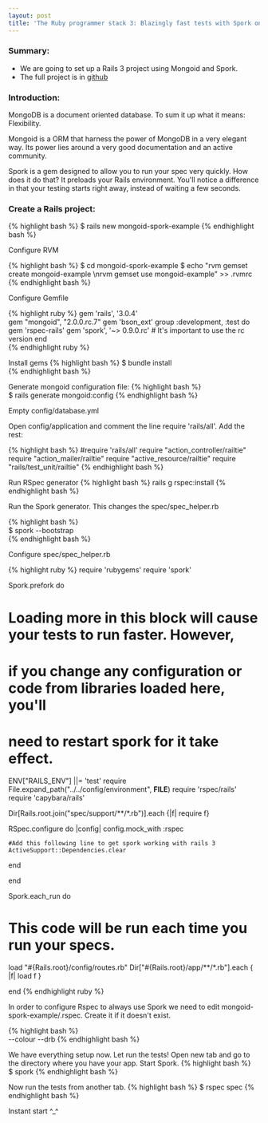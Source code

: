 ```yaml
---
layout: post
title: 'The Ruby programmer stack 3: Blazingly fast tests with Spork on a Mongoid project'
---                                                                          
```



### Summary:

* We are going to set up a Rails 3 project using Mongoid and Spork.
* The full project is in [github](https://github.com/Nerian/Mongoid-spork-Rails-app-example 'github')

### Introduction:

MongoDB is a document oriented database. To sum it up what it means: Flexibility. 

Mongoid is a ORM that harness the power of MongoDB in a very elegant way. Its power lies around a very good documentation and an active community.

Spork is a gem designed to allow you to run your spec very quickly. How does it do that? It preloads your Rails environment. You'll notice a difference in that your testing starts right away, instead of waiting a few seconds.

### Create a Rails project:
                               
{% highlight bash %}
$ rails new mongoid-spork-example
{% endhighlight bash %}   
                                                                                   

Configure RVM       

{% highlight bash %}
$ cd mongoid-spork-example
$ echo "rvm gemset create mongoid-example \nrvm gemset use mongoid-example" >> .rvmrc
{% endhighlight bash %}
                    
Configure Gemfile      
           
{% highlight ruby %}
gem 'rails', '3.0.4'                                                     
gem "mongoid", "2.0.0.rc.7"
gem 'bson_ext'
group :development, :test do
  gem 'rspec-rails'
  gem 'spork', '~> 0.9.0.rc' # It's important to use the rc version 
end   
{% endhighlight ruby %}
               
Install gems
{% highlight bash %}
$ bundle install       
{% endhighlight bash %}        

Generate mongoid configuration file:
{% highlight bash %}         
$ rails generate mongoid:config
{% endhighlight bash %}

Empty config/database.yml

Open config/application and comment the line require 'rails/all'. Add the rest:

{% highlight bash %}
#require 'rails/all' 
require "action_controller/railtie"
require "action_mailer/railtie"
require "active_resource/railtie"
require "rails/test_unit/railtie"
{% endhighlight bash %}        
      
Run RSpec generator
{% highlight bash %}
rails g rspec:install
{% endhighlight bash %}

Run the Spork generator. This changes the spec/spec_helper.rb

{% highlight bash %}    
$ spork --bootstrap          
{% endhighlight bash %}

Configure spec/spec_helper.rb
            
{% highlight ruby %}
require 'rubygems'
require 'spork'

Spork.prefork do
  # Loading more in this block will cause your tests to run faster. However,
  # if you change any configuration or code from libraries loaded here, you'll
  # need to restart spork for it take effect.
  ENV["RAILS_ENV"] ||= 'test'
  require File.expand_path("../../config/environment", __FILE__)
  require 'rspec/rails'     
  require 'capybara/rails'
  
  Dir[Rails.root.join("spec/support/**/*.rb")].each {|f| require f}

  RSpec.configure do |config|
    config.mock_with :rspec    

    #Add this following line to get spork working with rails 3
    ActiveSupport::Dependencies.clear
  end

end

Spork.each_run do
  # This code will be run each time you run your specs.

  load "#{Rails.root}/config/routes.rb"
  Dir["#{Rails.root}/app/**/*.rb"].each { |f| load f }

end
{% endhighlight ruby %}                

In order to configure Rspec to always use Spork we need to edit mongoid-spork-example/.rspec. Create it if it doesn't exist.

{% highlight bash %}                 
--colour
--drb
{% endhighlight bash %} 
                    
We have everything setup now. Let run the tests! Open new tab and go to the directory where you have your app. Start Spork.
{% highlight bash %}                
$ spork
{% endhighlight bash %}
  
Now run the tests from another tab.
{% highlight bash %}
$ rspec spec 
{% endhighlight bash %}

Instant start ^_^
